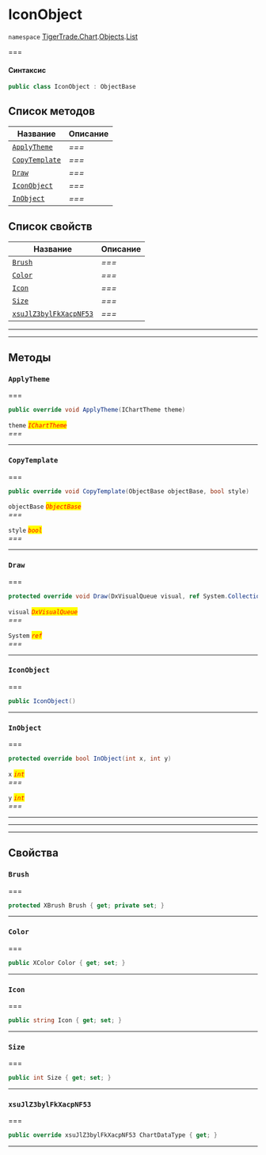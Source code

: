# IconObject

`namespace` [TigerTrade.Chart](../../../../).[Objects](../).[List](./)

\===

#### Синтаксис

```csharp
public class IconObject : ObjectBase
```

## Список методов

| Название                                               | Описание |
| ------------------------------------------------------ | -------- |
| [`ApplyTheme`](iconobject.cs.md#method-applytheme)     | _===_    |
| [`CopyTemplate`](iconobject.cs.md#method-copytemplate) | _===_    |
| [`Draw`](iconobject.cs.md#method-draw)                 | _===_    |
| [`IconObject`](iconobject.cs.md#method-iconobject)     | _===_    |
| [`InObject`](iconobject.cs.md#method-inobject)         | _===_    |

## Список свойств

| Название                                                                 | Описание |
| ------------------------------------------------------------------------ | -------- |
| [`Brush`](iconobject.cs.md#property-brush)                               | _===_    |
| [`Color`](iconobject.cs.md#property-color)                               | _===_    |
| [`Icon`](iconobject.cs.md#property-icon)                                 | _===_    |
| [`Size`](iconobject.cs.md#property-size)                                 | _===_    |
| [`xsuJlZ3bylFkXacpNF53`](iconobject.cs.md#property-xsujlz3bylfkxacpnf53) | _===_    |

***

***

## Методы

### `ApplyTheme` <a href="#method-applytheme" id="method-applytheme"></a>

\===

```csharp
public override void ApplyTheme(IChartTheme theme)
```

`theme` _<mark style="color:red;">`IChartTheme`</mark>_\
_===_

***

### `CopyTemplate` <a href="#method-copytemplate" id="method-copytemplate"></a>

\===

```csharp
public override void CopyTemplate(ObjectBase objectBase, bool style)
```

`objectBase` _<mark style="color:red;">`ObjectBase`</mark>_\
_===_

`style` _<mark style="color:red;">`bool`</mark>_\
_===_

***

### `Draw` <a href="#method-draw" id="method-draw"></a>

\===

```csharp
protected override void Draw(DxVisualQueue visual, ref System.Collections.Generic.List<ObjectLabelInfo> labels)
```

`visual` _<mark style="color:red;">`DxVisualQueue`</mark>_\
_===_

`System` _<mark style="color:red;">`ref`</mark>_\
_===_

***

### `IconObject` <a href="#method-iconobject" id="method-iconobject"></a>

\===

```csharp
public IconObject()
```

***

### `InObject` <a href="#method-inobject" id="method-inobject"></a>

\===

```csharp
protected override bool InObject(int x, int y)
```

`x` _<mark style="color:red;">`int`</mark>_\
_===_

`y` _<mark style="color:red;">`int`</mark>_\
_===_

***

***

***

## Свойства

### `Brush` <a href="#property-brush" id="property-brush"></a>

\===

```csharp
protected XBrush Brush { get; private set; }
```

***

### `Color` <a href="#property-color" id="property-color"></a>

\===

```csharp
public XColor Color { get; set; }
```

***

### `Icon` <a href="#property-icon" id="property-icon"></a>

\===

```csharp
public string Icon { get; set; }
```

***

### `Size` <a href="#property-size" id="property-size"></a>

\===

```csharp
public int Size { get; set; }
```

***

### `xsuJlZ3bylFkXacpNF53` <a href="#property-xsujlz3bylfkxacpnf53" id="property-xsujlz3bylfkxacpnf53"></a>

\===

```csharp
public override xsuJlZ3bylFkXacpNF53 ChartDataType { get; }
```

***
